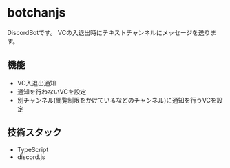 # botchanjs
DiscordBotです。
VCの入退出時にテキストチャンネルにメッセージを送ります。

## 機能

- VC入退出通知
- 通知を行わないVCを設定
- 別チャンネル(閲覧制限をかけているなどのチャンネル)に通知を行うVCを設定

## 技術スタック

- TypeScript
- discord.js
